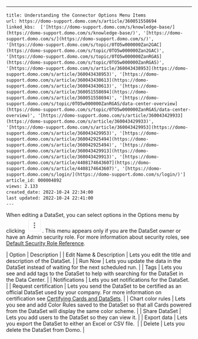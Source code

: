 ---
    title: Understanding the Connector Options Menu Items
    url: https://domo-support.domo.com/s/article/360051558694
    linked_kbs:  ['[https://domo-support.domo.com/s/knowledge-base/](https://domo-support.domo.com/s/knowledge-base/)', '[https://domo-support.domo.com/s/](https://domo-support.domo.com/s/)', '[https://domo-support.domo.com/s/topic/0TO5w000000Zan2GAC](https://domo-support.domo.com/s/topic/0TO5w000000Zan2GAC)', '[https://domo-support.domo.com/s/topic/0TO5w000000ZanRGAS](https://domo-support.domo.com/s/topic/0TO5w000000ZanRGAS)', '[https://domo-support.domo.com/s/article/360043438953](https://domo-support.domo.com/s/article/360043438953)', '[https://domo-support.domo.com/s/article/360043430613](https://domo-support.domo.com/s/article/360043430613)', '[https://domo-support.domo.com/s/article/360051558694](https://domo-support.domo.com/s/article/360051558694)', '[https://domo-support.domo.com/s/topic/0TO5w000000ZanRGAS/data-center-overview](https://domo-support.domo.com/s/topic/0TO5w000000ZanRGAS/data-center-overview)', '[https://domo-support.domo.com/s/article/360043429933](https://domo-support.domo.com/s/article/360043429933)', '[https://domo-support.domo.com/s/article/360043429953](https://domo-support.domo.com/s/article/360043429953)', '[https://domo-support.domo.com/s/article/360042925494](https://domo-support.domo.com/s/article/360042925494)', '[https://domo-support.domo.com/s/article/360043429913](https://domo-support.domo.com/s/article/360043429913)', '[https://domo-support.domo.com/s/article/4408174643607](https://domo-support.domo.com/s/article/4408174643607)', '[https://domo-support.domo.com/s/login/](https://domo-support.domo.com/s/login/)']
    article_id: 000004892
    views: 2.133
    created_date: 2022-10-24 22:34:00
    last updated: 2022-10-24 22:41:00
    ---



When editing a DataSet, you can select options in the Options menu by clicking ![Options_Icon.png](Options_Icon.png). This menu appears only if you are the DataSet owner or have an Admin security role. For more information about security roles, see [Default Security Role Reference](/s/article/360043438953).




| Option | Description |
| Edit Name & Description | Lets you edit the title and description of the DataSet. |
| Run Now | Lets you update the data in the DataSet instead of waiting for the next scheduled run. |
| Tags | Lets you see and add tags to the DataSet to help with searching for the DataSet in the Data Center. |
| Notifications | Lets you set notifications for the DataSet. |
| Request certification | Lets you send the DataSet to be certified as an official DataSet used by your company. For more information on certification see [Certifying Cards and DataSets](/s/article/360043430613). |
| Chart color rules | Lets you see and add Color Rules saved to the DataSet so that all Cards powered from the DataSet will display the same color scheme. |
| Share DataSet | Lets you add users to the DataSet so they can view it. |
| Export data | Lets you export the DataSet to either an Excel or CSV file.  |
| Delete | Lets you delete the DataSet from Domo. |

